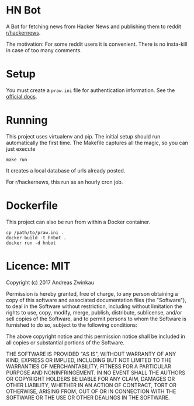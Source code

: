 # HN Bot

A Bot for fetching news from Hacker News
and publishing them to reddit [r/hackernews](https://www.reddit.com/r/hackernews/).

The motivation:
For some reddit users it is convenient.
There is no insta-kill in case of too many comments.

# Setup

You must create a ``praw.ini`` file for authentication information.
See the [official docs](https://praw.readthedocs.io/en/latest/getting_started/configuration/prawini.html).

# Running

This project uses virtualenv and pip.
The initial setup should run automatically the first time.
The Makefile captures all the magic, so you can just execute

    make run

It creates a local database of urls already posted.

For r/hackernews,
this run as an hourly cron job.

# Dockerfile

This project can also be run from within a Docker container.

    cp /path/to/praw.ini .
    docker build -t hnbot .
    docker run -d hnbot

# Licence: MIT

Copyright (c) 2017 Andreas Zwinkau

Permission is hereby granted, free of charge, to any person obtaining a copy of this software and associated documentation files (the "Software"), to deal in the Software without restriction, including without limitation the rights to use, copy, modify, merge, publish, distribute, sublicense, and/or sell copies of the Software, and to permit persons to whom the Software is furnished to do so, subject to the following conditions:

The above copyright notice and this permission notice shall be included in all copies or substantial portions of the Software.

THE SOFTWARE IS PROVIDED "AS IS", WITHOUT WARRANTY OF ANY KIND, EXPRESS OR IMPLIED, INCLUDING BUT NOT LIMITED TO THE WARRANTIES OF MERCHANTABILITY, FITNESS FOR A PARTICULAR PURPOSE AND NONINFRINGEMENT. IN NO EVENT SHALL THE AUTHORS OR COPYRIGHT HOLDERS BE LIABLE FOR ANY CLAIM, DAMAGES OR OTHER LIABILITY, WHETHER IN AN ACTION OF CONTRACT, TORT OR OTHERWISE, ARISING FROM, OUT OF OR IN CONNECTION WITH THE SOFTWARE OR THE USE OR OTHER DEALINGS IN THE SOFTWARE.
